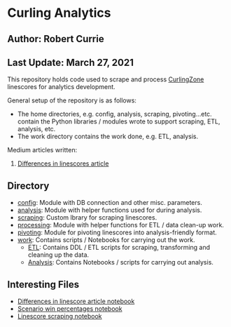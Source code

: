 # Curling Analytics
## Author: Robert Currie
## Last Update: March 27, 2021

This repository holds code used to scrape and process [CurlingZone](http://www.curlingzone.com) linescores for analytics development. 

General setup of the repository is as follows:
* The home directories, e.g. config, analysis, scraping, pivoting...etc. contain the Python libraries / modules wrote to support scraping, ETL, analysis, etc. 
* The work directory contains the work done, e.g. ETL, analysis. 

Medium articles written: 
1. [Differences in linescores article](https://medium.com/@robert.art.currie/scoring-in-curling-do-games-from-different-events-look-different-90c3588c46d7)

## Directory
* [config](/config): Module with DB connection and other misc. parameters.
* [analysis](/analysis): Module with helper functions used for during analysis. 
* [scraping](/scraping): Custom lbrary for scraping linescores. 
* [processing](/processing): Module with helper functions for ETL / data clean-up work.
* [pivoting](/pivoting): Module for pivoting linescores into analysis-friendly format.
* [work](/work): Contains scripts / Notebooks for carrying out the work. 
	* [ETL](/work/ETL): Contains DDL / ETL scripts for scraping, transforming and cleaning up the data.
	* [Analysis](/work/Analysis): Contains Notebooks / scripts for carrying out analysis. 
	
## Interesting Files
* [Differences in linescore article notebook](/work/Analysis/LinescoreAnalysis/LinescoreAnalysis.ipynb)
* [Scenario win percentages notebook](/work/Analysis/WinPcts/ScenarioWinPct.ipynb)
* [Linescore scraping notebook](/work/ETL/landing/ScrapingNotebook-Linescores.ipynb)






